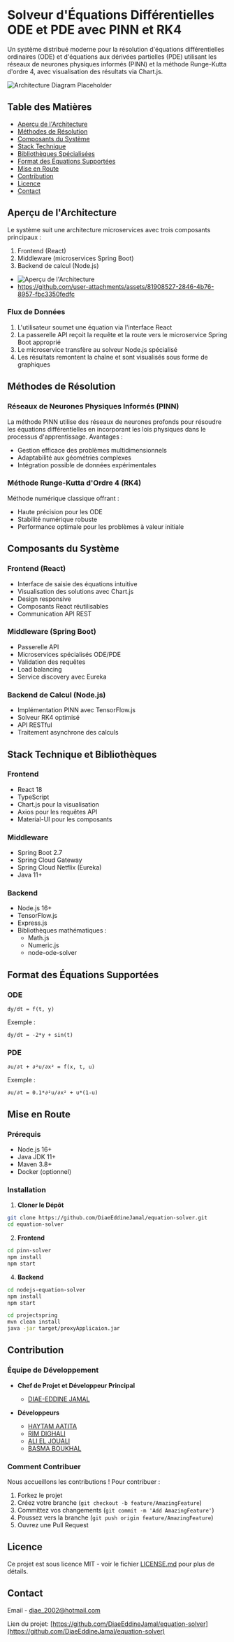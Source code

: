 # Solveur d'Équations Différentielles ODE et PDE avec PINN et RK4

Un système distribué moderne pour la résolution d'équations différentielles ordinaires (ODE) et d'équations aux dérivées partielles (PDE) utilisant les réseaux de neurones physiques informés (PINN) et la méthode Runge-Kutta d'ordre 4, avec visualisation des résultats via Chart.js.

![Architecture Diagram Placeholder](https://i.ibb.co/5jMRyxy/Design-sans-titre-2-removebg-preview.png)

## Table des Matières
- [Aperçu de l'Architecture](#aperçu-de-larchitecture)
- [Méthodes de Résolution](#méthodes-de-résolution)
- [Composants du Système](#composants-du-système)
- [Stack Technique](#stack-technique)
- [Bibliothèques Spécialisées](#bibliothèques-spécialisées)
- [Format des Équations Supportées](#format-des-équations-supportées)
- [Mise en Route](#mise-en-route)
- [Contribution](#contribution)
- [Licence](#licence)
- [Contact](#contact)

## Aperçu de l'Architecture

Le système suit une architecture microservices avec trois composants principaux :
1. Frontend (React)
2. Middleware (microservices Spring Boot)
3. Backend de calcul (Node.js)
- ![Aperçu de l'Architecture](https://i.ibb.co/LR0PfSj/arch-project.png)
- https://github.com/user-attachments/assets/81908527-2846-4b76-8957-fbc3350fedfc


### Flux de Données
1. L'utilisateur soumet une équation via l'interface React
2. La passerelle API reçoit la requête et la route vers le microservice Spring Boot approprié
3. Le microservice transfère au solveur Node.js spécialisé
4. Les résultats remontent la chaîne et sont visualisés sous forme de graphiques

## Méthodes de Résolution

### Réseaux de Neurones Physiques Informés (PINN)
La méthode PINN utilise des réseaux de neurones profonds pour résoudre les équations différentielles en incorporant les lois physiques dans le processus d'apprentissage. Avantages :
- Gestion efficace des problèmes multidimensionnels
- Adaptabilité aux géométries complexes
- Intégration possible de données expérimentales

### Méthode Runge-Kutta d'Ordre 4 (RK4)
Méthode numérique classique offrant :
- Haute précision pour les ODE
- Stabilité numérique robuste
- Performance optimale pour les problèmes à valeur initiale

## Composants du Système

### Frontend (React)
- Interface de saisie des équations intuitive
- Visualisation des solutions avec Chart.js
- Design responsive
- Composants React réutilisables
- Communication API REST

### Middleware (Spring Boot)
- Passerelle API
- Microservices spécialisés ODE/PDE
- Validation des requêtes
- Load balancing
- Service discovery avec Eureka

### Backend de Calcul (Node.js)
- Implémentation PINN avec TensorFlow.js
- Solveur RK4 optimisé
- API RESTful
- Traitement asynchrone des calculs

## Stack Technique et Bibliothèques

### Frontend
- React 18
- TypeScript
- Chart.js pour la visualisation
- Axios pour les requêtes API
- Material-UI pour les composants

### Middleware
- Spring Boot 2.7
- Spring Cloud Gateway
- Spring Cloud Netflix (Eureka)
- Java 11+

### Backend
- Node.js 16+
- TensorFlow.js
- Express.js
- Bibliothèques mathématiques :
  - Math.js
  - Numeric.js
  - node-ode-solver

## Format des Équations Supportées

### ODE
```
dy/dt = f(t, y)
```
Exemple : 
```
dy/dt = -2*y + sin(t)
```

### PDE
```
∂u/∂t + ∂²u/∂x² = f(x, t, u)
```
Exemple :
```
∂u/∂t = 0.1*∂²u/∂x² + u*(1-u)
```

## Mise en Route

### Prérequis
- Node.js 16+
- Java JDK 11+
- Maven 3.8+
- Docker (optionnel)

### Installation

1. **Cloner le Dépôt**
```bash
git clone https://github.com/DiaeEddineJamal/equation-solver.git
cd equation-solver
```

2. **Frontend**
```bash
cd pinn-solver
npm install
npm start
```

4. **Backend**
```bash
cd nodejs-equation-solver
npm install
npm start

cd projectspring
mvn clean install
java -jar target/proxyApplicaion.jar
```

## Contribution

### Équipe de Développement

- **Chef de Projet et Développeur Principal**
  - [DIAE-EDDINE JAMAL](https://github.com/DiaeEddineJamal)

- **Développeurs**
  - [HAYTAM AATITA](https://github.com/HaithamAatita)
  - [RIM DIGHALI](https://github.com/RimDighali)
  - [ALI EL JOUALI](https://github.com/AliEljouali)
  - [BASMA BOUKHAL](https://github.com/BasmaBoukhal)

### Comment Contribuer

Nous accueillons les contributions ! Pour contribuer :

1. Forkez le projet
2. Créez votre branche (`git checkout -b feature/AmazingFeature`)
3. Committez vos changements (`git commit -m 'Add AmazingFeature'`)
4. Poussez vers la branche (`git push origin feature/AmazingFeature`)
5. Ouvrez une Pull Request

## Licence

Ce projet est sous licence MIT - voir le fichier [LICENSE.md](LICENSE.md) pour plus de détails.

## Contact

Email - diae_2002@hotmail.com

Lien du projet: [https://github.com/DiaeEddineJamal/equation-solver](https://github.com/DiaeEddineJamal/equation-solver)
